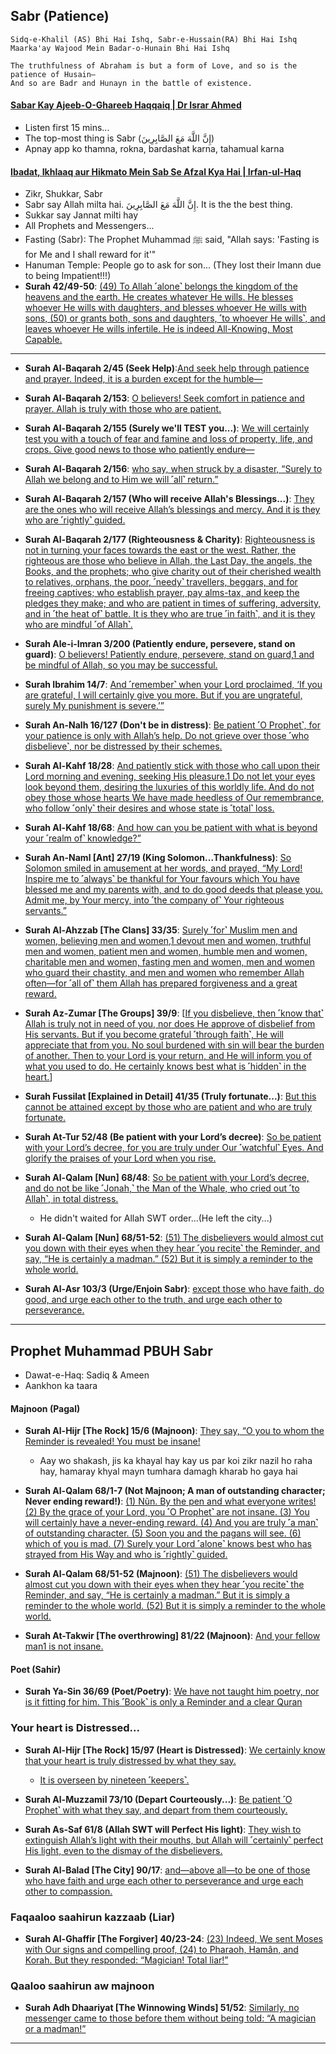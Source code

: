 ## Sabr (Patience)

```
Sidq-e-Khalil (AS) Bhi Hai Ishq, Sabr-e-Hussain(RA) Bhi Hai Ishq
Maarka'ay Wajood Mein Badar-o-Hunain Bhi Hai Ishq

The truthfulness of Abraham is but a form of Love, and so is the patience of Husain—
And so are Badr and Hunayn in the battle of existence.
```

#### [Sabar Kay Ajeeb-O-Ghareeb Haqqaiq | Dr Israr Ahmed](https://www.youtube.com/watch?v=imR4I8xJdbM)
* Listen first 15 mins...
* The top-most thing is Sabr (إِنَّ اللَّهَ مَعَ الصَّابِرِينَ)
* Apnay app ko thamna, rokna, bardashat karna, tahamual karna

#### [Ibadat, Ikhlaaq aur Hikmato Mein Sab Se Afzal Kya Hai | Irfan-ul-Haq](https://www.youtube.com/watch?v=CUH5yaawgLc)
* Zikr, Shukkar, Sabr
* Sabr say Allah milta hai. إِنَّ اللَّهَ مَعَ الصَّابِرِينَ. It is the the best thing.
* Sukkar say Jannat milti hay
* All Prophets and Messengers...
* Fasting (Sabr): The Prophet Muhammad ﷺ said, "Allah says: 'Fasting is for Me and I shall reward for it'"
* Hanuman Temple: People go to ask for son... (They lost their Imann due to being Impatient!!!) 
* __Surah 42/49-50__: [(49) To Allah ˹alone˺ belongs the kingdom of the heavens and the earth. He creates whatever He wills. He blesses whoever He wills with daughters, and blesses whoever He wills with sons, (50) or grants both, sons and daughters, ˹to whoever He wills˺, and leaves whoever He wills infertile. He is indeed All-Knowing, Most Capable.](https://quran.com/42/49-50)

***

* __Surah Al-Baqarah 2/45 (Seek Help)__:[And seek help through patience and prayer. Indeed, it is a burden except for the humble—](https://quranwbw.com/2/45)

* __Surah Al-Baqarah 2/153__: [O believers! Seek comfort in patience and prayer. Allah is truly with those who are patient.](https://quranwbw.com/2/153)

* __Surah Al-Baqarah 2/155 (Surely we'll TEST you...)__: [We will certainly test you with a touch of fear and famine and loss of property, life, and crops. Give good news to those who patiently endure—](https://quranwbw.com/2/155)

* __Surah Al-Baqarah 2/156__: [who say, when struck by a disaster, “Surely to Allah we belong and to Him we will ˹all˺ return.”](https://quranwbw.com/2/156)

* __Surah Al-Baqarah 2/157 (Who will receive Allah's Blessings...)__: [They are the ones who will receive Allah’s blessings and mercy. And it is they who are ˹rightly˺ guided.](https://quranwbw.com/2/157)

* __Surah Al-Baqarah 2/177 (Righteousness & Charity)__: [Righteousness is not in turning your faces towards the east or the west. Rather, the righteous are those who believe in Allah, the Last Day, the angels, the Books, and the prophets; who give charity out of their cherished wealth to relatives, orphans, the poor, ˹needy˺ travellers, beggars, and for freeing captives; who establish prayer, pay alms-tax, and keep the pledges they make; and who are patient in times of suffering, adversity, and in ˹the heat of˺ battle. It is they who are true ˹in faith˺, and it is they who are mindful ˹of Allah˺.](https://quranwbw.com/2/177)

* __Surah Ale-i-Imran 3/200 (Patiently endure, persevere, stand on guard)__: [O believers! Patiently endure, persevere, stand on guard,1 and be mindful of Allah, so you may be successful.](https://quranwbw.com/3/200)

* __Surah Ibrahim 14/7__: [And ˹remember˺ when your Lord proclaimed, ‘If you are grateful, I will certainly give you more. But if you are ungrateful, surely My punishment is severe.’”](https://quranwbw.com/14/7)

 * __Surah An-Nalh 16/127 (Don't be in distress)__: [Be patient ˹O Prophet˺, for your patience is only with Allah’s help. Do not grieve over those ˹who disbelieve˺, nor be distressed by their schemes.](https://quranwbw.com/16/127)

* __Surah Al-Kahf 18/28__: [And patiently stick with those who call upon their Lord morning and evening, seeking His pleasure.1 Do not let your eyes look beyond them, desiring the luxuries of this worldly life. And do not obey those whose hearts We have made heedless of Our remembrance, who follow ˹only˺ their desires and whose state is ˹total˺ loss.](https://quranwbw.com/18/28)

* __Surah Al-Kahf 18/68__: [And how can you be patient with what is beyond your ˹realm of˺ knowledge?”](https://quranwbw.com/18/68)

* __Surah An-Naml [Ant] 27/19 (King Solomon...Thankfulness)__: [So Solomon smiled in amusement at her words, and prayed, “My Lord! Inspire me to ˹always˺ be thankful for Your favours which You have blessed me and my parents with, and to do good deeds that please you. Admit me, by Your mercy, into ˹the company of˺ Your righteous servants.”](https://quranwbw.com/27/19)

* __Surah Al-Ahzzab [The Clans] 33/35__: [Surely ˹for˺ Muslim men and women, believing men and women,1 devout men and women, truthful men and women, patient men and women, humble men and women, charitable men and women, fasting men and women, men and women who guard their chastity, and men and women who remember Allah often—for ˹all of˺ them Allah has prepared forgiveness and a great reward.](https://quranwbw.com/33/35)

* __Surah Az-Zumar [The Groups] 39/9__: [[If you disbelieve, then ˹know that˺ Allah is truly not in need of you, nor does He approve of disbelief from His servants. But if you become grateful ˹through faith˺, He will appreciate that from you. No soul burdened with sin will bear the burden of another. Then to your Lord is your return, and He will inform you of what you used to do. He certainly knows best what is ˹hidden˺ in the heart.](https://quranwbw.com/39/7)]

* __Surah Fussilat [Explained in Detail] 41/35 (Truly fortunate...)__: [But this cannot be attained except by those who are patient and who are truly fortunate.](https://quranwbw.com/41/35)

* __Surah At-Tur 52/48 (Be patient with your Lord’s decree)__: [So be patient with your Lord’s decree, for you are truly under Our ˹watchful˺ Eyes. And glorify the praises of your Lord when you rise.](https://quranwbw.com/52/48)

* __Surah Al-Qalam [Nun] 68/48__: [So be patient with your Lord’s decree, and do not be like ˹Jonah,˺ the Man of the Whale, who cried out ˹to Allah˺, in total distress.](https://quranwbw.com/68/48)
    * He didn't waited for Allah SWT order...(He left the city...)

* __Surah Al-Qalam [Nun] 68/51-52__: [(51) The disbelievers would almost cut you down with their eyes when they hear ˹you recite˺ the Reminder, and say, “He is certainly a madman.” (52) But it is simply a reminder to the whole world.](https://quranwbw.com/68/51-52)

* __Surah Al-Asr 103/3 (Urge/Enjoin Sabr)__: [except those who have faith, do good, and urge each other to the truth, and urge each other to perseverance.](https://quranwbw.com/103/3)

***

## Prophet Muhammad PBUH Sabr 
* Dawat-e-Haq: Sadiq & Ameen
* Aankhon ka taara

#### Majnoon (Pagal)
* __Surah Al-Hijr [The Rock] 15/6 (Majnoon)__: [They say, “O you to whom the Reminder is revealed! You must be insane!](https://quranwbw.com/15/6)
   * Aay wo shakash, jis ka khayal hay kay us par koi zikr nazil ho raha hay, hamaray khyal mayn tumhara damagh kharab ho gaya hai

* __Surah Al-Qalam 68/1-7 (Not Majnoon; A man of outstanding character; Never ending reward!)__: [(1) Nũn. By the pen and what everyone writes! (2) By the grace of your Lord, you ˹O Prophet˺ are not insane. (3) You will certainly have a never-ending reward. (4) And you are truly ˹a man˺ of outstanding character. (5) Soon you and the pagans will see. (6) which of you is mad. (7) Surely your Lord ˹alone˺ knows best who has strayed from His Way and who is ˹rightly˺ guided.](https://quranwbw.com/68/1-7)

* __Surah Al-Qalam 68/51-52 (Majnoon)__: [(51) The disbelievers would almost cut you down with their eyes when they hear ˹you recite˺ the Reminder, and say, “He is certainly a madman.” But it is simply a reminder to the whole world. (52) But it is simply a reminder to the whole world.](https://quranwbw.com/68/51-52)

* __Surah At-Takwir [The overthrowing] 81/22 (Majnoon)__: [And your fellow man1 is not insane.](https://quranwbw.com/81/22)

#### Poet (Sahir) 
* __Surah Ya-Sin 36/69 (Poet/Poetry)__: [We have not taught him poetry, nor is it fitting for him. This ˹Book˺ is only a Reminder and a clear Quran](https://quranwbw.com/36/69)

### Your heart is Distressed...
* __Surah Al-Hijr [The Rock] 15/97 (Heart is Distressed)__: [We certainly know that your heart is truly distressed by what they say.](https://www.quranwbw.com/15/97)
   * [It is overseen by nineteen ˹keepers˺.](https://quranwbw.com/74/30)

* __Surah Al-Muzzamil 73/10 (Depart Courteously...)__: [Be patient ˹O Prophet˺ with what they say, and depart from them courteously.](https://quranwbw.com/73/10)

* __Surah As-Saf 61/8 (Allah SWT will Perfect His light)__: [They wish to extinguish Allah’s light with their mouths, but Allah will ˹certainly˺ perfect His light, even to the dismay of the disbelievers.](https://quranwbw.com/61/8)

* __Surah Al-Balad [The City] 90/17__: [and—above all—to be one of those who have faith and urge each other to perseverance and urge each other to compassion.](https://quranwbw.com/90/17)

### Faqaaloo saahirun kazzaab (Liar)
* __Surah Al-Ghaffir [The Forgiver] 40/23-24__: [(23) Indeed, We sent Moses with Our signs and compelling proof, (24) to Pharaoh, Hamân, and Korah. But they responded: “Magician! Total liar!”](https://quranwbw.com/40/23-24)

### Qaaloo saahirun aw majnoon
* __Surah Adh Dhaariyat [The Winnowing Winds] 51/52__: [Similarly, no messenger came to those before them without being told: “A magician or a madman!”](https://quranwbw.com/51/52)

***

<!--
## Sumayyah (Wife; Kaneez), Yasir (Husband), Ammar (Son)
* Abu Jahal's Kanees
* Yasir was a very pious man, saw a dream, a prophet is going to come to Makkah

* __Surah Al-Baqarah 2/154__: [Never say that those martyred in the cause of Allah are dead—in fact, they are alive! But you do not perceive it.](https://quranwbw.com/2/154)

#### First woman to be martyred-for-Islam / First martyr-of-Ummah 
* Hazrat Sumayyah bint Khayyat
    * Sumayyah's unwavering faith and refusal to denounce-her-beliefs led to her martyrdom.
    * Sharamghaa par bhurchi (spearhead) mari 
#### First male to be martyred-for-Islam
* She and her husband, Hazrat Yasir, were among the early-converts-to-Islam and faced persecution by the non-believers in Mecca.
    * 4-Camels (2 legs + 2 arms) in 4-directions

#### Hazrat Usman RA
* Chacha nay aik-chatai-kay-undaar lapatah aur dhooni-deh-dhee.

#### Musab ibn Umayr (Muhammad Ka Deewana) -  First ambassador of Islam
* 200-dirham dress from Syria, Perfume
* Uncle (Chacha) said, "Remove your dress also"
* 75 people in Yasrib (Madina) become Muslim on his preaching
* Martyerd in Ghazwa-e-Ahud - `Alam-e-Bardar`
* Resembled Prophet Muhammad PBUH a lot
* His kafun was so small; Head was covered with chaddar and legs were covered with grass

#### Hazrat Ibrahm AS Father (Azar) - Go away from my eyes
* __Surah Maryam 19/42-46 (Wahjurnee maliyyaa)__: [So be gone from me for a long time!”](https://quranwbw.com/19/42-46)

#### Khabbab ibn al-Aratt
* Blacksmith 
* [Khabbab Ibn Al Aratt (RA) - Under Burning Hot Coals](https://yaqeeninstitute.org/watch/series/khabbab-ibn-al-aratt-under-burning-hot-coals)

***
-->

